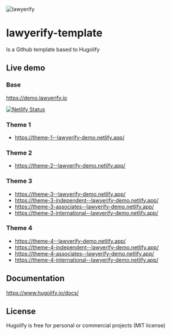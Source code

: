 ![lawyerify](https://user-images.githubusercontent.com/4457294/218496662-aad1dff4-73a7-469e-aa6a-829522d0ec6b.png)

# lawyerify-template

Is a Github template based to Hugolify


## Live demo

### Base

https://demo.lawyerify.io

[![Netlify Status](https://api.netlify.com/api/v1/badges/52a785b6-9320-46e5-bf49-cfeafce44edd/deploy-status)](https://app.netlify.com/sites/lawyerify-demo/deploys)

### Theme 1

* https://theme-1--lawyerify-demo.netlify.app/

### Theme 2

* https://theme-2--lawyerify-demo.netlify.app/

### Theme 3

* https://theme-3--lawyerify-demo.netlify.app/
* https://theme-3-independent--lawyerify-demo.netlify.app/
* https://theme-3-associates--lawyerify-demo.netlify.app/
* https://theme-3-international--lawyerify-demo.netlify.app/

### Theme 4

* https://theme-4--lawyerify-demo.netlify.app/
* https://theme-4-independent--lawyerify-demo.netlify.app/
* https://theme-4-associates--lawyerify-demo.netlify.app/
* https://theme-4-international--lawyerify-demo.netlify.app/

## Documentation

https://www.hugolify.io/docs/

## License

Hugolify is free for personal or commercial projects (MIT license)

